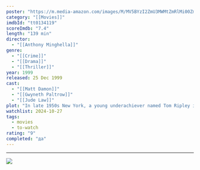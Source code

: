 ```yaml
---
poster: "https://m.media-amazon.com/images/M/MV5BYzI2ZmU3MWMtZmRlMi00ZmVlLTkwMDMtZmI1YTg4YzcwMDE0XkEyXkFqcGc@._V1_SX300.jpg"
category: "[[Movies]]"
imdbId: "tt0134119"
scoreImdb: "7.4"
length: "139 min"
director: 
  - "[[Anthony Minghella]]"
genre: 
  - "[[Crime]]"
  - "[[Drama]]"
  - "[[Thriller]]"
year: 1999
released: 25 Dec 1999
cast: 
  - "[[Matt Damon]]"
  - "[[Gwyneth Paltrow]]"
  - "[[Jude Law]]"
plot: "In late 1950s New York, a young underachiever named Tom Ripley is sent to Italy to retrieve Dickie Greenleaf, a rich and spoiled millionaire playboy. But when the errand fails, Ripley takes extreme measures."
watchlist: 2024-10-27
tags: 
  - movies
  - to-watch
rating: "9"
completed: "да"
---
```


---
![](https://m.media-amazon.com/images/M/MV5BYzI2ZmU3MWMtZmRlMi00ZmVlLTkwMDMtZmI1YTg4YzcwMDE0XkEyXkFqcGc@._V1_SX300.jpg)